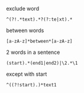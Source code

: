 exclude word
```
^(?!.*text).*?(?:te|xt).*
```

between words
```
[a-zA-z]*between*[a-zA-z]
```

2 words in a sentence
```
(start).*(end1|end2)|\2.*\1
```

except with start
```
^((?!start).)*text1
```
